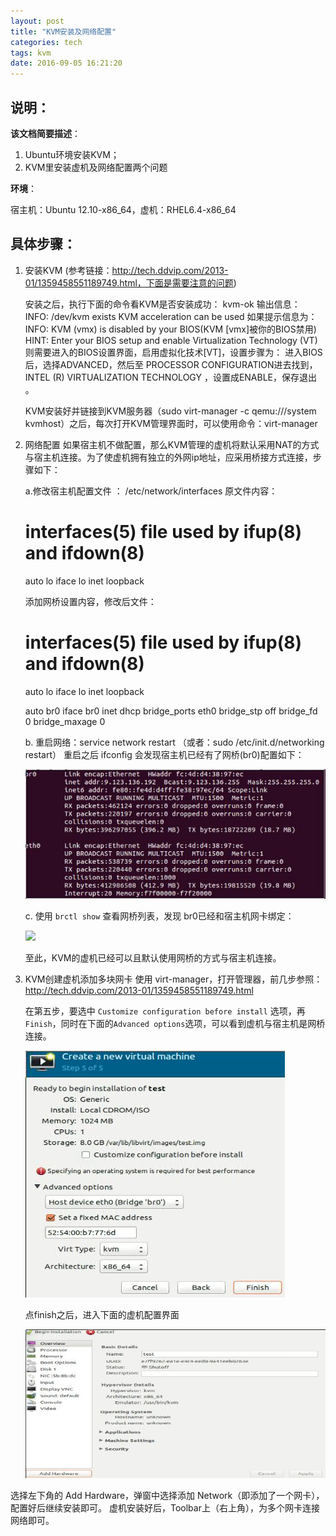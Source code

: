 ```yaml
---
layout: post
title: "KVM安装及网络配置"
categories: tech
tags: kvm
date: 2016-09-05 16:21:20
---
```


## 说明：

**该文档简要描述**：

1. Ubuntu环境安装KVM； 
2. KVM里安装虚机及网络配置两个问题

**环境**：

宿主机：Ubuntu 12.10-x86_64，虚机：RHEL6.4-x86_64


## 具体步骤：

1. 安装KVM
   (参考链接：http://tech.ddvip.com/2013-01/1359458551189749.html，下面是需要注意的问题)

 
	安装之后，执行下面的命令看KVM是否安装成功：
	kvm-ok
	输出信息：
	INFO: /dev/kvm exists
	KVM acceleration can be used
	如果提示信息为：
	INFO: KVM (vmx) is disabled by your BIOS(KVM [vmx]被你的BIOS禁用)
	HINT: Enter your BIOS setup and enable Virtualization Technology (VT)
	则需要进入的BIOS设置界面，启用虚拟化技术[VT]，设置步骤为：
	进入BIOS后，选择ADVANCED，然后至 PROCESSOR CONFIGURATION进去找到，
	INTEL (R) VIRTUALIZATION TECHNOLOGY ，设置成ENABLE，保存退出 。


	KVM安装好并链接到KVM服务器（sudo virt-manager -c qemu:///system kvmhost）之后，每次打开KVM管理界面时，可以使用命令：virt-manager

 
2. 网络配置
    如果宿主机不做配置，那么KVM管理的虚机将默认采用NAT的方式与宿主机连接。为了使虚机拥有独立的外网ip地址，应采用桥接方式连接，步骤如下：
    
  	a.修改宿主机配置文件 ： /etc/network/interfaces
     原文件内容：
     # interfaces(5) file used by ifup(8) and ifdown(8) 
     auto lo 
     iface lo inet loopback

     添加网桥设置内容，修改后文件：
     # interfaces(5) file used by ifup(8) and ifdown(8) 
     auto lo 
     iface lo inet loopback 

     auto br0 
     iface br0 inet dhcp 
        bridge_ports eth0 
	 bridge_stp off 
        bridge_fd 0 
        bridge_maxage 0

    b. 重启网络：service network restart （或者：sudo /etc/init.d/networking restart）
    重启之后 ifconfig 会发现宿主机已经有了网桥(br0)配置如下：

    ![](img/br0.jpg)

    c. 使用 `brctl show` 查看网桥列表，发现 br0已经和宿主机网卡绑定：

    ![](img/btctl.jpg)

    至此，KVM的虚机已经可以且默认使用网桥的方式与宿主机连接。

3. KVM创建虚机添加多块网卡
	使用 virt-manager，打开管理器，前几步参照：http://tech.ddvip.com/2013-01/1359458551189749.html

	在第五步，要选中 `Customize configuration before install` 选项，再 `Finish`，同时在下面的`Advanced options`选项，可以看到虚机与宿主机是网桥连接。

	![](img/config-vm.jpg)

	点finish之后，进入下面的虚机配置界面

	![](img/setting.jpg)

选择左下角的 Add Hardware，弹窗中选择添加 Network（即添加了一个网卡），配置好后继续安装即可。
虚机安装好后，Toolbar上（右上角），为多个网卡连接网络即可。
